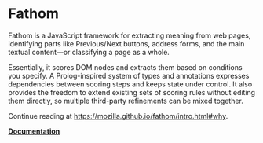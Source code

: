 # Fathom

Fathom is a JavaScript framework for extracting meaning from web pages, identifying parts like Previous/Next buttons, address forms, and the main textual content—or classifying a page as a whole. 

Essentially, it scores DOM nodes and extracts them based on conditions you specify. A Prolog-inspired system of types and annotations expresses dependencies between scoring steps and keeps state under control. It also provides the freedom to extend existing sets of scoring rules without editing them directly, so multiple third-party refinements can be mixed together.

Continue reading at <https://mozilla.github.io/fathom/intro.html#why>.

__[Documentation](https://mozilla.github.io/fathom)__
